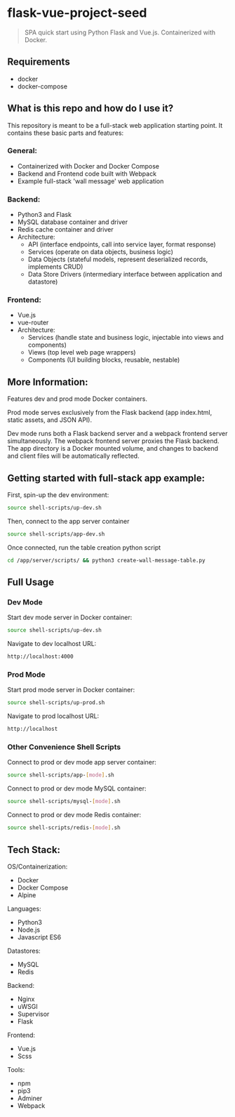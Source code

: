 

# flask-vue-project-seed

> SPA quick start using Python Flask and Vue.js. Containerized with Docker.


## Requirements

- docker
- docker-compose


## What is this repo and how do I use it?

This repository is meant to be a full-stack web application starting point. It
contains these basic parts and features:

### General:
- Containerized with Docker and Docker Compose
- Backend and Frontend code built with Webpack
- Example full-stack 'wall message' web application

### Backend:
- Python3 and Flask
- MySQL database container and driver
- Redis cache container and driver
- Architecture:
  * API (interface endpoints, call into service layer, format response)
  * Services (operate on data objects, business logic)
  * Data Objects (stateful models, represent deserialized records, implements CRUD)
  * Data Store Drivers (intermediary interface between application and datastore)

### Frontend:
- Vue.js
- vue-router
- Architecture:
  * Services (handle state and business logic, injectable into views and components)
  * Views (top level web page wrappers)
  * Components (UI building blocks, reusable, nestable)


## More Information:

Features dev and prod mode Docker containers.

Prod mode serves exclusively from the Flask backend (app index.html, static
assets, and JSON API).

Dev mode runs both a Flask backend server and a webpack frontend server
simultaneously. The webpack frontend server proxies the Flask backend. The app
directory is a Docker mounted volume, and changes to backend and client files
will be automatically reflected.


## Getting started with full-stack app example:

First, spin-up the dev environment:
```sh
source shell-scripts/up-dev.sh
```

Then, connect to the app server container
```sh
source shell-scripts/app-dev.sh
```

Once connected, run the table creation python script
```sh
cd /app/server/scripts/ && python3 create-wall-message-table.py
```


## Full Usage

### Dev Mode

Start dev mode server in Docker container:
```sh
source shell-scripts/up-dev.sh
```

Navigate to dev localhost URL:
```sh
http://localhost:4000
```

### Prod Mode

Start prod mode server in Docker container:
```sh
source shell-scripts/up-prod.sh
```

Navigate to prod localhost URL:
```sh
http://localhost
```

### Other Convenience Shell Scripts

Connect to prod or dev mode app server container:
```sh
source shell-scripts/app-[mode].sh
```

Connect to prod or dev mode MySQL container:
```sh
source shell-scripts/mysql-[mode].sh
```

Connect to prod or dev mode Redis container:
```sh
source shell-scripts/redis-[mode].sh
```


## Tech Stack:

OS/Containerization:
- Docker
- Docker Compose
- Alpine

Languages:
- Python3
- Node.js
- Javascript ES6

Datastores:
- MySQL
- Redis

Backend:
- Nginx
- uWSGI
- Supervisor
- Flask

Frontend:
- Vue.js
- Scss

Tools:
- npm
- pip3
- Adminer
- Webpack


